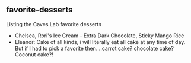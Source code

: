## favorite-desserts
Listing the Caves Lab favorite desserts

- Chelsea, Rori's Ice Cream - Extra Dark Chocolate, Sticky Mango Rice
- Eleanor: Cake of all kinds, i will literally eat all cake at any time of day. But if I had to pick a favorite then....carrot cake? chocolate cake? Coconut cake?! 

